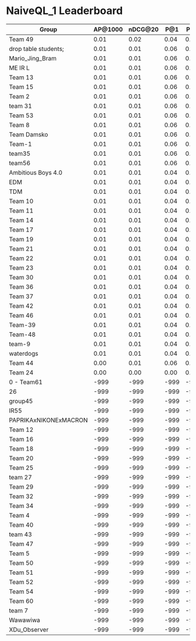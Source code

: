 # NaiveQL_1 Leaderboard

| Group | AP@1000 | nDCG@20 | P@1 | P@5 |
|-----|-----|-----|-----|-----|
| Team 49 | 0.01 | 0.02 | 0.04 | 0.03 |
| drop table students; | 0.01 | 0.01 | 0.06 | 0.02 |
| Mario_Jing_Bram | 0.01 | 0.01 | 0.06 | 0.02 |
| ME IR L | 0.01 | 0.01 | 0.06 | 0.02 |
| Team 13 | 0.01 | 0.01 | 0.06 | 0.02 |
| Team 15 | 0.01 | 0.01 | 0.06 | 0.02 |
| Team 2 | 0.01 | 0.01 | 0.06 | 0.02 |
| team 31 | 0.01 | 0.01 | 0.06 | 0.02 |
| Team 53 | 0.01 | 0.01 | 0.06 | 0.02 |
| Team 8 | 0.01 | 0.01 | 0.06 | 0.02 |
| Team Damsko | 0.01 | 0.01 | 0.06 | 0.02 |
| Team-1 | 0.01 | 0.01 | 0.06 | 0.02 |
| team35 | 0.01 | 0.01 | 0.06 | 0.02 |
| team56 | 0.01 | 0.01 | 0.06 | 0.02 |
| Ambitious Boys 4.0 | 0.01 | 0.01 | 0.04 | 0.02 |
| EDM | 0.01 | 0.01 | 0.04 | 0.02 |
| TDM | 0.01 | 0.01 | 0.04 | 0.02 |
| Team 10 | 0.01 | 0.01 | 0.04 | 0.02 |
| Team 11 | 0.01 | 0.01 | 0.04 | 0.02 |
| Team 14 | 0.01 | 0.01 | 0.04 | 0.02 |
| Team 17 | 0.01 | 0.01 | 0.04 | 0.02 |
| Team 19 | 0.01 | 0.01 | 0.04 | 0.02 |
| Team 21 | 0.01 | 0.01 | 0.04 | 0.02 |
| Team 22 | 0.01 | 0.01 | 0.04 | 0.02 |
| Team 23 | 0.01 | 0.01 | 0.04 | 0.02 |
| Team 30 | 0.01 | 0.01 | 0.04 | 0.02 |
| Team 36 | 0.01 | 0.01 | 0.04 | 0.02 |
| Team 37 | 0.01 | 0.01 | 0.04 | 0.02 |
| Team 42 | 0.01 | 0.01 | 0.04 | 0.02 |
| Team 46 | 0.01 | 0.01 | 0.04 | 0.02 |
| Team-39 | 0.01 | 0.01 | 0.04 | 0.02 |
| Team-48 | 0.01 | 0.01 | 0.04 | 0.02 |
| team-9 | 0.01 | 0.01 | 0.04 | 0.02 |
| waterdogs | 0.01 | 0.01 | 0.04 | 0.02 |
| Team 44 | 0.00 | 0.01 | 0.06 | 0.01 |
| Team 24 | 0.00 | 0.00 | 0.00 | 0.01 |
| 0 - Team61 | -999 | -999 | -999 | -999 |
| 26 | -999 | -999 | -999 | -999 |
| group45 | -999 | -999 | -999 | -999 |
| IR55 | -999 | -999 | -999 | -999 |
| PAPRIKAxNIKONExMACRON | -999 | -999 | -999 | -999 |
| Team 12 | -999 | -999 | -999 | -999 |
| Team 16 | -999 | -999 | -999 | -999 |
| Team 18 | -999 | -999 | -999 | -999 |
| Team 20 | -999 | -999 | -999 | -999 |
| Team 25 | -999 | -999 | -999 | -999 |
| team 27 | -999 | -999 | -999 | -999 |
| Team 29 | -999 | -999 | -999 | -999 |
| Team 32 | -999 | -999 | -999 | -999 |
| Team 34 | -999 | -999 | -999 | -999 |
| Team 4 | -999 | -999 | -999 | -999 |
| Team 40 | -999 | -999 | -999 | -999 |
| team 43 | -999 | -999 | -999 | -999 |
| Team 47 | -999 | -999 | -999 | -999 |
| Team 5 | -999 | -999 | -999 | -999 |
| Team 50 | -999 | -999 | -999 | -999 |
| Team 51 | -999 | -999 | -999 | -999 |
| Team 52 | -999 | -999 | -999 | -999 |
| Team 54 | -999 | -999 | -999 | -999 |
| Team 60 | -999 | -999 | -999 | -999 |
| team 7 | -999 | -999 | -999 | -999 |
| Wawawiwa | -999 | -999 | -999 | -999 |
| XDu_Observer | -999 | -999 | -999 | -999 |

